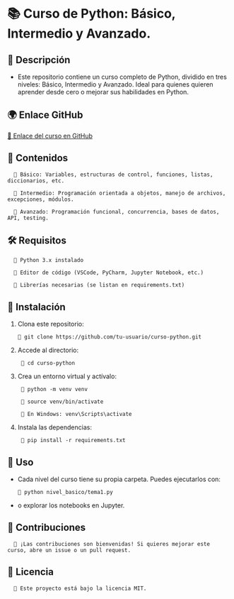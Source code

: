 # 📚 Curso de Python: Básico, Intermedio y Avanzado.

## 🚀 Descripción

- Este repositorio contiene un curso completo de Python, dividido en tres niveles: Básico, Intermedio y Avanzado. Ideal para quienes quieren aprender desde cero o mejorar sus habilidades en Python.

## 🌍 Enlace GitHub

<p>   
    <a href="https://github.com/AngelGomera0917/Curso-de-Python1" target="_blank">  🔹 Enlace del curso en GitHub </a>
</p>

## 📂 Contenidos

      🔹 Básico: Variables, estructuras de control, funciones, listas, diccionarios, etc.
  
      🔹 Intermedio: Programación orientada a objetos, manejo de archivos, excepciones, módulos.
  
      🔹 Avanzado: Programación funcional, concurrencia, bases de datos, API, testing.

## 🛠️ Requisitos

      🔹 Python 3.x instalado
  
      🔹 Editor de código (VSCode, PyCharm, Jupyter Notebook, etc.)
  
      🔹 Librerías necesarias (se listan en requirements.txt)

## 🚀 Instalación

  1. Clona este repositorio:

         🔹 git clone https://github.com/tu-usuario/curso-python.git
  
2. Accede al directorio:

        🔹 cd curso-python
  
3. Crea un entorno virtual y actívalo:

        🔹 python -m venv venv
      
        🔹 source venv/bin/activate
   
        🔹 En Windows: venv\Scripts\activate
  
5. Instala las dependencias:

        🔹 pip install -r requirements.txt
  
## 📖 Uso

- Cada nivel del curso tiene su propia carpeta. Puedes ejecutarlos con:

      🔹 python nivel_basico/tema1.py
  
- o explorar los notebooks en Jupyter.

## 🤝 Contribuciones

      🔹 ¡Las contribuciones son bienvenidas! Si quieres mejorar este curso, abre un issue o un pull request.

## 📜 Licencia

      🔹 Este proyecto está bajo la licencia MIT.
